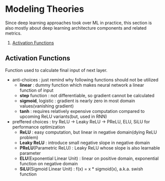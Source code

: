 # Modeling Theories

Since deep learning approaches took over ML in practice, this section is also mostly about deep learning architecture components and related metrics.

1. [Activation Functions](#activation-functions)

## Activation Functions

Function used to calculate final input of next layer.

* anti-choices : just remind why following functions should not be utilized
    * **linear** : dummy function which makes neural network a linear function of input
    * **step** function : not differentiable, so gradient cannot be calculated
    * **sigmoid**, logistic : gradient is nearly zero in most domain values(vanishing gradient)
    * **tanh** : requires relatively expensive computation compared to upcoming ReLU variants(but, used in RNN)
* preffered choices : try ReLU -> Leaky ReLU -> PReLU, ELU, SiLU for performance optimization
    * **ReLU** : easy computation, but linear in negative domain(dying ReLU problem)
    * **Leaky ReLU** : introduce small negative slope in negative domain
    * **PReLU**(Parametric ReLU) : Leaky ReLU whose slope is also learnable parameter
    * **ELU**(Exponential Linear Unit) : linear on positive domain, exponential function on negative domain
    * **SiLU**(Sigmoid Linear Unit) : f(x) = x * sigmoid(x), a.k.a. swish function